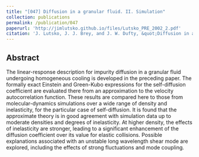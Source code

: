 ```yaml
---
title: "[047] Diffusion in a granular fluid. II. Simulation"
collection: publications
permalink: /publication/047
paperurl: 'http://jimlutsko.github.io/files/Lutsko_PRE_2002_2.pdf'
citation: 'J. Lutsko, J. J. Brey, and J. W. Dufty, &quot;Diffusion in a granular fluid. II. Simulation&quot;, <i>Phys. Rev. E</i>, <strong>65</strong>, 51304 (2002)'
---
```

Abstract
---
The linear-response description for impurity diffusion in a granular fluid undergoing homogeneous cooling is developed in the preceding paper. The formally exact Einstein and Green-Kubo expressions for the self-diffusion coefficient are evaluated there from an approximation to the velocity autocorrelation function. These results are compared here to those from molecular-dynamics simulations over a wide range of density and inelasticity, for the particular case of self-diffusion. It is found that the approximate theory is in good agreement with simulation data up to moderate densities and degrees of inelasticity. At higher density, the effects of inelasticity are stronger, leading to a significant enhancement of the diffusion coefficient over its value for elastic collisions. Possible explanations associated with an unstable long wavelength shear mode are explored, including the effects of strong fluctuations and mode coupling.
